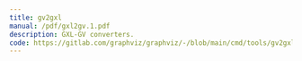 ```yaml
---
title: gv2gxl
manual: /pdf/gxl2gv.1.pdf
description: GXL-GV converters.
code: https://gitlab.com/graphviz/graphviz/-/blob/main/cmd/tools/gv2gxl.c
---
```

